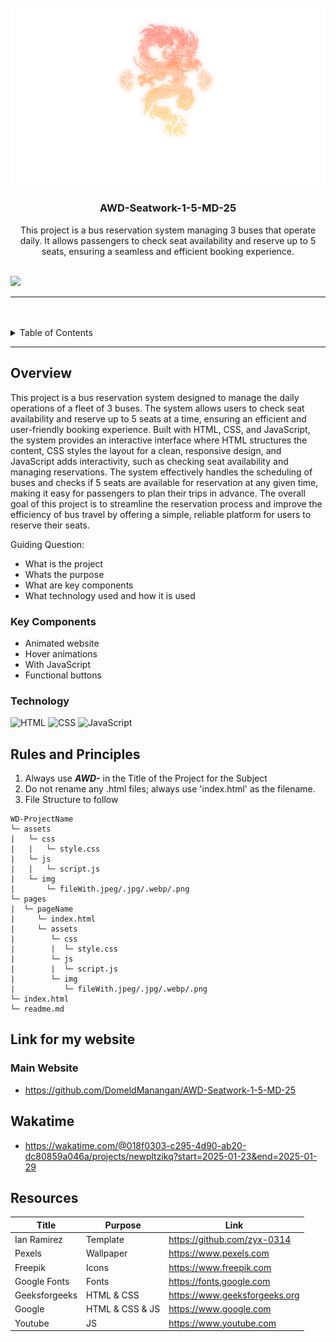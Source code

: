 <a name="readme-top"/>

<br/>

<br />
<div align="center">
  <a href="https://github.com/DomeldManangan/">
  <!-- TODO: If you want to add logo or banner you can add it here -->
    <img src="./assets/img/LegenX Logo.png" alt="Nyebe" width="auto" height="auto">
  </a>
<!-- TODO: Change Title to the name of the title of your Project -->
  <h3 align="center">AWD-Seatwork-1-5-MD-25</h3>
</div>
<!-- TODO: Make a short description -->
<div align="center">
  This project is a bus reservation system managing 3 buses that operate daily. It allows passengers to check seat availability and reserve up to 5 seats, ensuring a seamless and efficient booking experience.
</div>

<br />

<!-- TODO: Change the zyx-0314 into your github username  -->
<!-- TODO: Change the WD-Template-Project into the same name of your folder -->
![](https://visit-counter.vercel.app/counter.png?page=DomeldManangan/AWD-Seatwork-1-5-MD-25)

---

<br />
<br />

<!-- TODO: If you want to add more layers for your readme -->
<details>
  <summary>Table of Contents</summary>
  <ol>
    <li>
      <a href="#overview">Overview</a>
      <ol>
        <li>
          <a href="#key-components">Key Components</a>
        </li>
        <li>
          <a href="#technology">Technology</a>
        </li>
      </ol>
    </li>
    <li>
      <a href="#rules-and-principles">Rules and Principles</a>
    </li>
    <li>
      <a href="#resources">Resources</a>
    </li>
  </ol>
</details>

---

## Overview

<!-- TODO: To be changed -->
This project is a bus reservation system designed to manage the daily operations of a fleet of 3 buses. The system allows users to check seat availability and reserve up to 5 seats at a time, ensuring an efficient and user-friendly booking experience. Built with HTML, CSS, and JavaScript, the system provides an interactive interface where HTML structures the content, CSS styles the layout for a clean, responsive design, and JavaScript adds interactivity, such as checking seat availability and managing reservations. The system effectively handles the scheduling of buses and checks if 5 seats are available for reservation at any given time, making it easy for passengers to plan their trips in advance. The overall goal of this project is to streamline the reservation process and improve the efficiency of bus travel by offering a simple, reliable platform for users to reserve their seats.

Guiding Question:
- What is the project
- Whats the purpose
- What are key components
- What technology used and how it is used

### Key Components
<!-- TODO: List of Key Components -->
- Animated website
- Hover animations
- With JavaScript
- Functional buttons

### Technology
<!-- TODO: List of Technology Used -->
![HTML](https://img.shields.io/badge/HTML-E34F26?style=for-the-badge&logo=html5&logoColor=white)
![CSS](https://img.shields.io/badge/CSS-1572B6?style=for-the-badge&logo=css3&logoColor=white)
![JavaScript](https://img.shields.io/badge/JavaScript-F7DF1E?style=for-the-badge&logo=javascript&logoColor=white)

## Rules and Principles
1. Always use ***AWD-*** in the Title of the Project for the Subject
2. Do not rename any .html files; always use 'index.html' as the filename.
3. File Structure to follow

```
WD-ProjectName
└─ assets
|   └─ css
|   |   └─ style.css
|   └─ js
|   |   └─ script.js
|   └─ img
|       └─ fileWith.jpeg/.jpg/.webp/.png
└─ pages
|  └─ pageName
|     └─ index.html
|     └─ assets
|        └─ css
|        |  └─ style.css
|        └─ js
|        |  └─ script.js
|        └─ img
|           └─ fileWith.jpeg/.jpg/.webp/.png
└─ index.html
└─ readme.md
```

## Link for my website

### Main Website

- https://github.com/DomeldManangan/AWD-Seatwork-1-5-MD-25

## Wakatime

- https://wakatime.com/@018f0303-c295-4d90-ab20-dc80859a046a/projects/newpltzikq?start=2025-01-23&end=2025-01-29

## Resources

<!-- TODO: Add References -->
| Title | Purpose | Link |
|-|-|-|
| Ian Ramirez | Template | https://github.com/zyx-0314 |
| Pexels | Wallpaper | https://www.pexels.com |
| Freepik | Icons | https://www.freepik.com |
| Google Fonts | Fonts | https://fonts.google.com |
| Geeksforgeeks | HTML & CSS | https://www.geeksforgeeks.org |
| Google | HTML & CSS & JS | https://www.google.com |
| Youtube | JS | https://www.youtube.com |